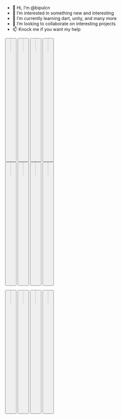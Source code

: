- 👋 Hi, I’m @bipulcn
- 👀 I’m interested in something new and interesting
- 🌱 I’m currently learning dart, unity, and many more
- 💞️ I’m looking to collaborate on interesting projects
- 📫 Knock me if you want my help

<button><img width="10%" src="https://img.shields.io/badge/-Python-61DAFB?logo=python&logoColor=white&logoWidth=30"></button>
<button><img width="10%" src="https://img.shields.io/badge/-DJango-61DAFB?logo=django&logoColor=white&logoWidth=30"></button>
<button><img width="10%" src="https://img.shields.io/badge/-MySQL-61DAFB?logo=mysql&logoColor=white&logoWidth=30"></button>
<button><img width="10%" src="https://img.shields.io/badge/-MongoDB-61DAFB?logo=mongodb&logoColor=white&logoWidth=30"></button>
<br />
<button><img width="10%" src="https://img.shields.io/badge/-React-61DAFB?logo=react&logoColor=white&logoWidth=30"></button>
<button><img width="10%" src="https://img.shields.io/badge/-GitHub-61DAFB?logo=github&logoColor=white&logoWidth=30"></button>
<button><img width="10%" src="https://img.shields.io/badge/-JavaScript-61DAFB?logo=javascript&logoColor=white&logoWidth=30"></button>
<button><img width="10%" src="https://img.shields.io/npm/v/npm.svg?logo=nodedotjs"></button><br>

<button><img width="10%" src="https://img.shields.io/badge/-Pandas-61DAFB?logo=pandas&logoColor=white&logoWidth=30"></button>
<button><img width="10%" src="https://img.shields.io/badge/-Numpy-61DAFB?logo=numpy&logoColor=white&logoWidth=30"></button>
<button><img width="10%" src="https://img.shields.io/badge/-SciPy-61DAFB?logo=scipy&logoColor=white&style=flat"></button>
<button><img width="10%" src="https://img.shields.io/badge/-TensorFlow-61DAFB?logo=tensorflow&logoColor=white&style=flat"></button>

<!---
bipulcn/bipulcn is a ✨ special ✨ repository because its `README.md` (this file) appears on your GitHub profile.
You can click the Preview link to take a look at your changes.
--->
